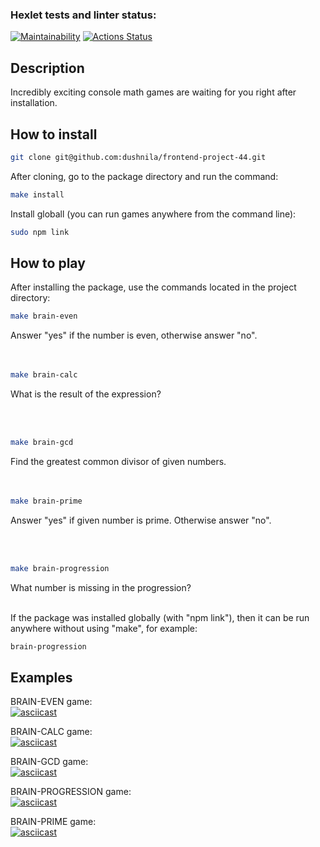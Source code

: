 ### Hexlet tests and linter status:
[![Maintainability](https://api.codeclimate.com/v1/badges/f10214d43b5d41e58d14/maintainability)](https://codeclimate.com/github/dushnila/frontend-project-44/maintainability)
[![Actions Status](https://github.com/dushnila/frontend-project-44/workflows/hexlet-check/badge.svg)](https://github.com/dushnila/frontend-project-44/actions)

## Description

Incredibly exciting console math games are waiting for you right after installation.


## How to install

```bash
git clone git@github.com:dushnila/frontend-project-44.git
```
After cloning, go to the package directory and run the command:
```bash
make install
```
Install globall (you can run games anywhere from the command line):

```bash
sudo npm link
```

## How to play

After installing the package, use the commands located in the project directory:

```bash
make brain-even
``` 
Answer "yes" if the number is even, otherwise answer "no".  
<br /><br />
```bash
make brain-calc
``` 
What is the result of the expression? 
  
<br /><br />  
```bash
make brain-gcd
``` 
Find the greatest common divisor of given numbers.  
<br /><br />

```bash
make brain-prime
``` 
Answer "yes" if given number is prime. Otherwise answer "no". 

<br /><br /> 
```bash
make brain-progression
``` 
What number is missing in the progression?
<br /><br />

If the package was installed globally (with "npm link"), then it can be run anywhere without using "make", for example:

```bash
brain-progression
``` 

## Examples


BRAIN-EVEN game:<br />
[![asciicast](https://asciinema.org/a/JPjnTBZntocCYNxdA5DgYNZge.svg)](https://asciinema.org/a/JPjnTBZntocCYNxdA5DgYNZge)


BRAIN-CALC game: <br />
[![asciicast](https://asciinema.org/a/K70tPDNq2nAhaB1uqtzUtyjfj.svg)](https://asciinema.org/a/K70tPDNq2nAhaB1uqtzUtyjfj)


BRAIN-GCD game:<br />
[![asciicast](https://asciinema.org/a/TwULu8nCc3e2jKmXYaCQ4vThp.svg)](https://asciinema.org/a/TwULu8nCc3e2jKmXYaCQ4vThp)


BRAIN-PROGRESSION game:<br />
[![asciicast](https://asciinema.org/a/Y7oslwAb67wUCeFt7WsmQSfda.svg)](https://asciinema.org/a/Y7oslwAb67wUCeFt7WsmQSfda)

BRAIN-PRIME game:<br />
[![asciicast](https://asciinema.org/a/oWBhYf5soU0ngkjcrJr0I7FlI.svg)](https://asciinema.org/a/oWBhYf5soU0ngkjcrJr0I7FlI)